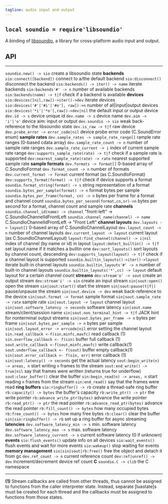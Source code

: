 ```yaml
---
tagline: audio input and output
---
```


## `local soundio = require'libsoundio'`

A binding of [libsoundio](http://libsound.io/), a library for cross-platform
audio input and output.

## API

------------------------------------------- ----------------------------------------
`soundio.new() -> sio`                      create a libsoundio state
__backends__
`sio:connect([backend])`                    connect to a/the default backend
`sio:disconnect()`                          disconnect the backend
`sio:backends() -> iter() -> name`          iterate backends
`sio:backends'#' -> n`                      number of available backends
`sio:backends(name) -> t|f`                 check if a backend is available
__devices__
`sio:devices([nil,raw])->iter()->dev`       iterate devices
`sio:devices('#'|'#i'|'#o'[, raw])->n`      number of all|input|output devices
`sio:devices('*i'|'*o'[,raw])->dev|nil`     the default input or output device
`dev.id -> s`                               device unique id
`dev.name -> s`                             device name
`dev.aim -> 'i'|'o'`                        device aim: input or output
`dev.soundio -> sio`                        weak back-reference to the libsoundio state
`dev.is_raw -> t|f`                         raw device
`dev.probe_error -> error_code|nil`         device probe error code (C.SoundError enum)
__sample rates__
`dev.sample_rates -> sample_rate_range[]`   rample rate ranges (0-based cdata array)
`dev.sample_rate_count -> n`                number of sample rate ranges
`dev.sample_rate_current -> i`              index of current sample rate range
`dev:supports_sample_rate(rate) -> t|f`     check if a sample rate is supported
`dev:nearest_sample_rate(rate) -> rate`     nearest supported sample rate
__sample formats__
`dev.formats -> format[]`                   0-based array of C.SoundIoFormat
`dev.format_count -> n`                     number of formats
`dev.current_format -> format`              current format (as C.SoundIoFormat)
`dev:supports_format(format) -> t|f`        check if device supports a format
`soundio.format_string(format) -> s`        string representation of a format
`soundio.bytes_per_sample(format) -> n`     format bytes per sample
`soundio.bytes_per_frame(format, cn) -> n`  bytes per frame for a format and channel count
`soundio.bytes_per_second(format,cn,sr)->n` bytes per second for a format, channel count and sample rate
__channels__
`soundio.channel_id(name) -> channel`       "front-left" -> C.SoundIoChannelIdFrontLeft
`soundio.channel_name(channel) -> name`     C.SoundIoChannelIdFrontLeft -> "Front Left"
__channel layouts__
`dev.layouts -> layout[]`                   0-based array of C.SoundIoChannelLayout
`dev.layout_count -> n`                     number of channel layouts
`dev.current_layout -> layout`              current layout (as C.SoundIoChannelLayout)
`layout:find_channel(channel) -> i|nil`     index of channel (by name or id) in layout
`layout:detect_builtin() -> t|f`            set layout.name if it matches a builtin one
`dev:sort_layouts()`                        sort layouts by channel count, descending
`dev:supports_layout(layout) -> t|f`        check if a channel layout is supported
`soundio.builtin_layouts()->iter()->layout` iterate built-in channel layouts
`soundio.builtin_layouts'#' -> n`           number of built-in channel layouts
`soundio.builtin_layouts('*',cc) -> layout` default layout for a certain channel count
__streams__
`dev:stream'o' -> sout`                     create an output stream
`dev:stream'i' -> sin`                      create an input stream
`sin|sout:open()`                           open the stream
`sin|sout:start()`                          start the stream
`sin|sout:pause(t|f|)`                      pause/unpause the stream
`sin|sout.device -> dev`                    weak back-reference to the device
`sin|sout.format -> format`                 sample format
`sin|sout.sample_rate -> rate`              sample rate
`sin|sout.layout -> layout`                 channel layout
`sin|sout.software_latency -> seconds`      software latency
`sin|sout.name`                             stream/client/session name
`sin|sout.non_terminal_hint -> t|f`         JACK hint for nonterminal output streams
`sin|sout.bytes_per_frame -> n`             bytes per frame
`sin|sout.bytes_per_sample -> n`            bytes per sample
`sin|sout.layout_error -> errcode|nil`      error setting the channel layout
`sin.read_callback <-f(sin,minfc,maxfc)`    read callback (1)
`sin.overflow_callback <- f(sin)`           buffer full callback (1)
`sout.write_callback <-f(sout,minfc,maxfc)` write callback(1)
`sout.underflow_callback <- f(sout)`        buffer empty callback(1)
`sin|sout.error_callback <- f(sin, err)`    error callback (1)
`sin|sout:latency() -> seconds`             get the actual latency
`sout:begin_write(n) -> areas, n`           start writing `n` frames to the stream
`sout:end_write() -> true|nil`              say that frames were written (returns true for underflow)
`sout:clear_buffer()`                       clear the buffer
`sin:begin_read(n) -> areas, n`             start reading `n` frames from the stream
`sin:end_read()`                            say that the frames were read
__ring buffers__
`sio:ringbuffer() -> rb`                    create a thread-safe ring buffer
`rb:capacity() -> bytes`                    the buffer's capacity
`rb:write_ptr() -> ptr`                     the write pointer
`rb:advance_write_ptr(bytes)`               advance the write pointer
`rb:read_ptr() -> ptr`                      the read pointer
`rb:advance_read_ptr(bytes)`                advance the read pointer
`rb:fill_count() -> bytes`                  how many occupied bytes
`rb:free_count() -> bytes`                  how many free bytes
`rb:clear()`                                clear the buffer
`sin|sio:ringbuffer() -> rb`                set up a ring buffer for async streaming
__latencies__
`dev.software_latency_min -> s`             min. software latency
`dev.software_latency_max -> s`             max. software latency
`dev.software_latency_current -> s`         current software latency (0 if unknown)
__events__
`sio:flush_events()`                        update info on all devices
`sio:wait_events()`                         flush events and wait for more events
`sio:wakeup()`                              stop waiting for events
__memory management__
`sio|sin|sout|rb:free()`                    free the object and detach it from gc
`dev.ref_count -> n`                        current reference count
`dev:ref|unref() -> dev`                    increment/decrement device ref count
__C__
`soundio.C -> clib`                         the C namespace
------------------------------------------- ----------------------------------------

__(1)__ Stream callbacks are called from other threads, thus cannot be
assigned to functions from the caller interpreter state. Instead, separate
[luastate]s must be created for each thread and the callbacks must be
assigned to functions from those states.

